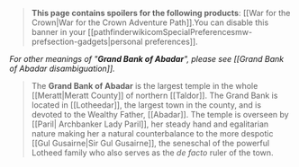 > **This page contains spoilers for the following products**: [[War for the Crown|War for the Crown Adventure Path]].You can disable this banner in your [[pathfinderwikicomSpecialPreferencesmw-prefsection-gadgets|personal preferences]].

*For other meanings of "**Grand Bank of Abadar**", please see [[Grand Bank of Abadar disambiguation]].*
> The **Grand Bank of Abadar** is the largest temple in the whole [[Meratt|Meratt County]] of northern [[Taldor]]. The Grand Bank is located in [[Lotheedar]], the largest town in the county, and is devoted to the Wealthy Father, [[Abadar]]. The temple is overseen by [[Paril| Archbanker Lady Paril]], her steady hand and egalitarian nature making her a natural counterbalance to the more despotic [[Gul Gusairne|Sir Gul Gusairne]], the seneschal of the powerful Lotheed family who also serves as the *de facto* ruler of the town.








